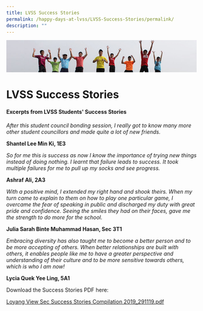```yaml
---
title: LVSS Success Stories
permalink: /happy-days-at-lvss/LVSS-Success-Stories/permalink/
description: ""
---
```

![](/images/Banner.jpg)

LVSS Success Stories
====================

#### **Excerpts from LVSS Students' Success Stories**

_After this student council bonding session, I really got to know many more other student councillors and made quite a lot of new friends._

**Shantel Lee Min Ki, 1E3**

_So for me this is success as now I know the importance of trying new things instead of doing nothing. I learnt that failure leads to success. It took multiple failures for me to pull up my socks and see progress._

**Ashraf Ali, 2A3**

_With a positive mind, I extended my right hand and shook theirs. When my turn came to explain to them on how to play one particular game, I overcame the fear of speaking in public and discharged my duty with great pride and confidence. Seeing the smiles they had on their faces, gave me the strength to do more for the school._

**Julia Sarah Binte Muhammad Hasan, Sec 3T1** 

_Embracing diversity has also taught me to become a better person and to be more accepting of others. When better relationships are built with others, it enables people like me to have a greater perspective and understanding of their culture and to be more sensitive towards others, which is who I am now!_

**Lycia Quek Yee Ling, 5A1**


Download the Success Stories PDF here:

[Loyang View Sec Success Stories Compilation 2019_291119.pdf ](/files/Loyang%20View%20Sec%20Success%20Stories%20Compilation%202019_291119.pdf)